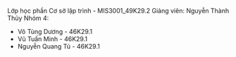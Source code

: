 Lớp học phần Cơ sở lập trình - MIS3001_49K29.2
Giảng viên: Nguyễn Thành Thủy
Nhóm 4:
- Võ Tùng	Dương - 46K29.1
- Vũ Tuấn	Minh - 46K29.1
- Nguyễn Quang Tú - 46K29.1
